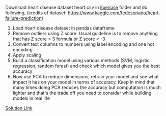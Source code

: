 Download heart disease dataset heart.csv in [Exercise](https://github.com/codebasics/py/tree/master/ML/18_PCA/Exercise) folder and do following, (credits of dataset:  https://www.kaggle.com/fedesoriano/heart-failure-prediction)

1. Load heart disease dataset in pandas dataframe
1. Remove outliers using Z score. Usual guideline is to remove anything that has Z score > 3 formula or Z score < -3
1. Convert text columns to numbers using label encoding and one hot encoding
1. Apply scaling
1. Build a classification model using various methods (SVM, logistic regression, random forest) and check which model gives you the best accuracy
1. Now use PCA to reduce dimensions, retrain your model and see what impact it has on your model in terms of accuracy. Keep in mind that many times doing PCA reduces the accuracy but computation is much lighter and that's the trade off you need to consider while building models in real life


[Solution Link](https://github.com/codebasics/py/blob/master/ML/18_PCA/Exercise/PCA_heart_disease_prediction_exercise_solution.ipynb)



 